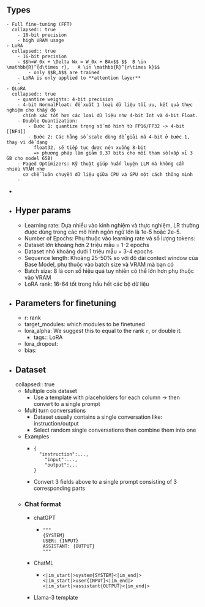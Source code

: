 ## Types
	- Full fine-tuning (FFT)
	  collapsed:: true
		- 16-bit precision
		- high VRAM usage
	- LoRA
	  collapsed:: true
		- 16-bit precision
		- $$h=W_0x + \Delta Wx = W_0x + BAx$$ $$  B \in \mathbb{R}^{d\times r},   A \in \mathbb{R}^{r\times k}$$
			- only $$B,A$$ are trained
		- LoRA is only applied to **attention layer**
		-
	- QLoRA
	  collapsed:: true
		- quantize weights: 4-bit precision
		- 4-bit NormalFloat: đề xuất 1 loại dữ liệu tối ưu, kết quả thực nghiệm cho thấy độ
		  chính xác tốt hơn các loại dữ liệu như 4-bit Int và 4-bit Float.
		- Double Quantization:
			- Bước 1: quantize trọng số mô hình từ FP16/FP32 -> 4-bit [[NF4]]
			- Bước 2: Các hằng số scale dùng để giải mã 4-bit ở bước 1, thay vì để dạng
			  float32, sẽ tiếp tục được nén xuống 8-bit
			  => phương pháp làm giảm 0.37 bits cho mỗi tham số(xấp xỉ 3 GB cho model 65B)
		- Paged Optimizers: Kỹ thuật giúp huấn luyện LLM mà không cần nhiều VRAM nhờ
		  cơ chế luân chuyển dữ liệu giữa CPU và GPU một cách thông minh
		-
-
- ## Hyper params
	- Learning rate: Dựa nhiều vào kinh nghiệm và thực nghiệm, LR thường được dùng
	  trong các mô hình ngôn ngữ lớn là 1e-5 hoặc 2e-5.
	- Number of Epochs: Phụ thuộc vào learning rate và số lượng tokens:
	- Dataset lớn khoảng hơn 2 triệu mẫu = 1-2 epochs
	- Dataset nhỏ khoảng dưới 1 triệu mẫu = 3-4 epochs
	- Sequence length: Khoảng 25-50% so với độ dài context window của Base Model,
	  phụ thuộc vào batch size và VRAM mà bạn có
	- Batch size: 8 là con số hiệu quả tuy nhiên có thể lớn hơn phụ thuộc vào VRAM
	- LoRA rank: 16-64 tốt trong hầu hết các bộ dữ liệu
- ## Parameters for finetuning
	- r: rank
	- target_modules: which modules to be finetuned
	- lora_alpha: We suggest this to equal to the rank `r`, or double it.
		- tags:: LoRA
	- lora_dropout:
	- bias:
- ## Dataset
  collapsed:: true
	- Multiple cols dataset
		- Use a template with placeholders for each column -> then convert to a single prompt
	- Multi turn conversations
		- Dataset usually contains a single conversation like: instruction/output
		- Select random single conversations then combine them into one
	- Examples
		- ```
		  {
		  	"instruction":...,
		      "input":...,
		      "output":...
		  }
		  ```
		- Convert 3 fields above to a single prompt consisting of 3 corresponding parts
	- ### Chat format
		- chatGPT
			- ```
			  """
			  {SYSTEM}
			  USER: {INPUT}
			  ASSISTANT: {OUTPUT}
			  """
			  ```
		- ChatML
			- ```
			  <|im_start|>system{SYSTEM}<|im_end|>
			  <|im_start|>user{INPUT}<|im_end|>
			  <|im_start|>assistant{OUTPUT}<|im_end|>
			  ```
		- Llama-3 template
